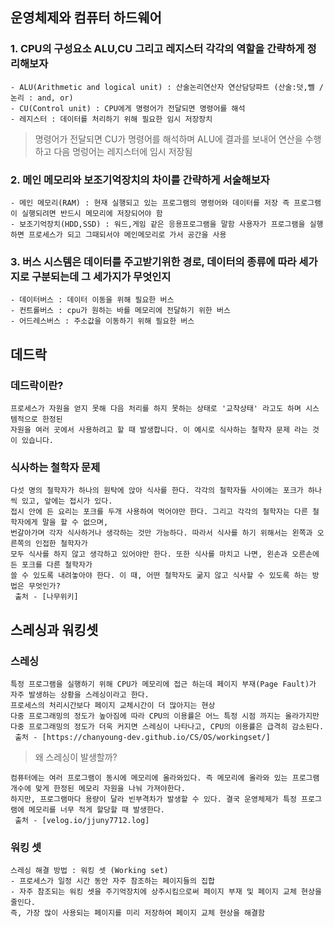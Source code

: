 ## 운영체제와 컴퓨터 하드웨어

### 1. CPU의 구성요소 ALU,CU 그리고 레지스터 각각의 역할을 간략하게 정리해보자

```
- ALU(Arithmetic and logical unit) : 산술논리연산자 연산담당파트 (산술:덧,뺄 / 논리 : and, or)
- CU(Control unit) : CPU에게 명령어가 전달되면 명령어를 해석
- 레지스터 : 데이터를 처리하기 위해 필요한 임시 저장장치
```

> 명령어가 전달되면 CU가 명령어를 해석하며 ALU에 결과를 보내어 연산을 수행하고 다음 명렁어는 레지스터에 임시 저장됨

### 2. 메인 메모리와 보조기억장치의 차이를 간략하게 서술해보자

```
- 메인 메모리(RAM) : 현재 실행되고 있는 프로그램의 명령어와 데이터를 저장 즉 프로그램이 실행되려면 반드시 메모리에 저장되어야 함
- 보조기억장치(HDD,SSD) : 워드,게임 같은 응용프로그램을 말함 사용자가 프로그램을 실행하면 프로세스가 되고 그때되서야 메인메모리로 가서 공간을 사용
```

### 3. 버스 시스템은 데이터를 주고받기위한 경로, 데이터의 종류에 따라 세가지로 구분되는데 그 세가지가 무엇인지

```
- 데이터버스 : 데이터 이동을 위해 필요한 버스
- 컨트롤버스 : cpu가 원하는 바를 메모리에 전달하기 위한 버스
- 어드레스버스 : 주소값을 이동하기 위해 필요한 버스
```

## 데드락

### 데드락이란?

```
프로세스가 자원을 얻지 못해 다음 처리를 하지 못하는 상태로 '교착상태' 라고도 하며 시스템적으로 한정된
자원을 여러 곳에서 사용하려고 할 때 발생합니다. 이 예시로 식사하는 철학자 문제 라는 것이 있습니다.
```

### 식사하는 철학자 문제

```
다섯 명의 철학자가 하나의 원탁에 앉아 식사를 한다. 각각의 철학자들 사이에는 포크가 하나씩 있고, 앞에는 접시가 있다.
접시 안에 든 요리는 포크를 두개 사용하여 먹어야만 한다. 그리고 각각의 철학자는 다른 철학자에게 말을 할 수 없으며,
번갈아가며 각자 식사하거나 생각하는 것만 가능하다. 따라서 식사를 하기 위해서는 왼쪽과 오른쪽의 인접한 철학자가
모두 식사를 하지 않고 생각하고 있어야만 한다. 또한 식사를 마치고 나면, 왼손과 오른손에 든 포크를 다른 철학자가
쓸 수 있도록 내려놓아야 한다. 이 때, 어떤 철학자도 굶지 않고 식사할 수 있도록 하는 방법은 무엇인가?
 출처 - [나무위키]
```

## 스레싱과 워킹셋

### 스레싱

```
특정 프로그램을 실행하기 위해 CPU가 메모리에 접근 하는데 페이지 부재(Page Fault)가 자주 발생하는 상황을 스레싱이라고 한다.
프로세스의 처리시간보다 페이지 교체시간이 더 많아지는 현상
다중 프로그래밍의 정도가 높아짐에 따라 CPU의 이용률은 어느 특정 시점 까지는 올라가지만
다중 프로그래밍의 정도가 더욱 커지면 스레싱이 나타나고, CPU의 이용률은 급격히 감소된다.
 출처 - [https://chanyoung-dev.github.io/CS/OS/workingset/]
```

> 왜 스레싱이 발생할까?
```  
컴퓨터에는 여러 프로그램이 동시에 메모리에 올라와있다. 즉 메모리에 올라와 있는 프로그램 개수에 맞게 한정된 메모리 자원을 나눠 가져야한다.
하지만, 프로그램마다 용량이 달라 빈부격차가 발생할 수 있다. 결국 운영체제가 특정 프로그램에 메모리를 너무 적게 할당할 때 발생한다.
 출처 - [velog.io/jjuny7712.log]
```

### 워킹 셋

```
스레싱 해결 방법 : 워킹 셋 (Working set)
- 프로세스가 일정 시간 동안 자주 참조하는 페이지들의 집합
- 자주 참조되는 워킹 셋을 주기억장치에 상주시킴으로써 페이지 부재 및 페이지 교체 현상을 줄인다.
즉, 가장 많이 사용되는 페이지를 미리 저장하여 페이지 교체 현상을 해결함
```
